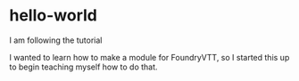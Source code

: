 # hello-world
I am following the tutorial

I wanted to learn how to make a module for FoundryVTT, so I started this up to begin teaching myself how to do that.
